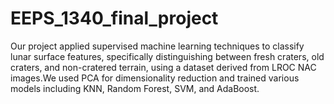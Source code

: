 # EEPS_1340_final_project
Our project applied supervised machine learning techniques to classify lunar surface features, specifically distinguishing between fresh craters, old craters, and non-cratered terrain, using a dataset derived from LROC NAC images.We used PCA for dimensionality reduction and trained various models including KNN, Random Forest, SVM, and AdaBoost. 
